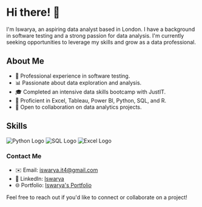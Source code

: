 # Hi there! 👋

I'm Iswarya, an aspiring data analyst based in London. I have a background in software testing and a strong passion for data analysis. I'm currently seeking opportunities to leverage my skills and grow as a data professional.

## About Me

- 💼 Professional experience in software testing.
- 📊 Passionate about data exploration and analysis.
- 🎓 Completed an intensive data skills bootcamp with JustIT.
- 🌟 Proficient in Excel, Tableau, Power BI, Python, SQL, and R.
- 🤝 Open to collaboration on data analytics projects.

## Skills

![Python Logo](https://www.python.org/static/community_logos/python-logo.png)
![SQL Logo](https://logowik.com/content/uploads/images/azure-sql-database6354.png)
![Excel Logo](https://logos-world.net/wp-content/uploads/2020/11/Microsoft-Excel-Logo.png)

### Contact Me
- ✉️ Email: [iswarya.it4@gmail.com](mailto:iswarya.it4@gmail.com)
- 🤝 LinkedIn: [Iswarya](www.linkedin.com/in/iswarya-g-b368722b4)
- 🌐 Portfolio: [Iswarya's Portfolio](https://sites.google.com/d/1ttAR5nQvEo-27fcFNi76YBBWMxff2sI9/p/1TThKLq8LcyBIeEO3B7OiUwcRkEGswo3B/edit)


Feel free to reach out if you'd like to connect or collaborate on a project!
